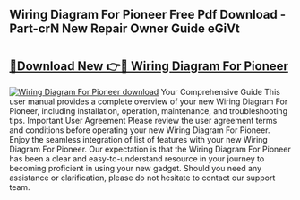## Wiring Diagram For Pioneer Free Pdf Download - Part-crN New Repair Owner Guide eGiVt

# <h2><a href="http://dflqrnr.blite.top/?on=Wiring+Diagram+For+Pioneer">🔗Download New 👉🔴 Wiring Diagram For Pioneer</a></h2>

[![Wiring Diagram For Pioneer download](https://i.imgur.com/lujVjoI.png)](http://dflqrnr.blite.top/?on=Wiring+Diagram+For+Pioneer)
Your Comprehensive Guide This user manual provides a complete overview of your new Wiring Diagram For Pioneer, including installation, operation, maintenance, and troubleshooting tips. Important User Agreement Please review the user agreement terms and conditions before operating your new Wiring Diagram For Pioneer. Enjoy the seamless integration of list of features with your new Wiring Diagram For Pioneer. Our expectation is that the Wiring Diagram For Pioneer has been a clear and easy-to-understand resource in your journey to becoming proficient in using your new gadget. Should you need any assistance or clarification, please do not hesitate to contact our support team.
